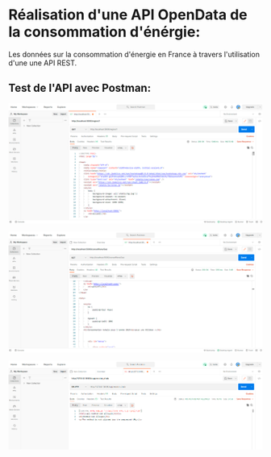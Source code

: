 # Réalisation d'une API OpenData de la consommation d'énérgie:

Les données sur la consommation d'énergie en France à travers l'utilisation d'une une API REST.

## Test de l'API avec Postman:  

![image.png](./Test_api_Postman_Get.png)  

![image.png](./Test_api_Postman_Get_2.png)  

![image.png](./Test_api_Postman_delete.png)  


